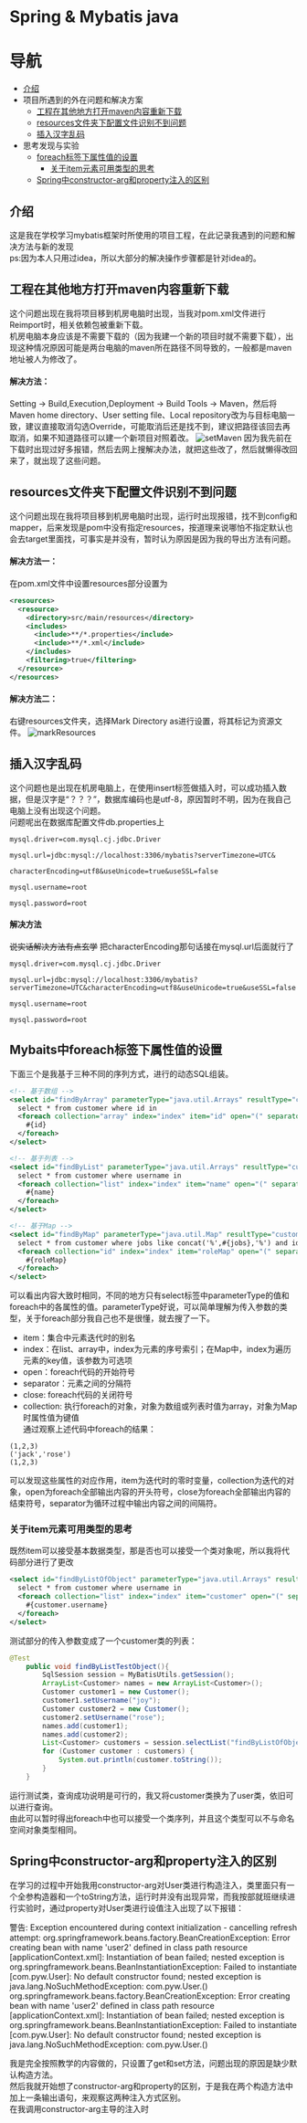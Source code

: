 # Spring & Mybatis java
# 导航
* [介绍](#介绍)
* 项目所遇到的外在问题和解决方案
  * [工程在其他地方打开maven内容重新下载](#工程在其他地方打开maven内容重新下载)
  * [resources文件夹下配置文件识别不到问题](#resources文件夹下配置文件识别不到问题)
  * [插入汉字乱码](#插入汉字乱码)
* 思考发现与实验
  * [foreach标签下属性值的设置](#foreach标签下属性值的设置)
    * [关于item元素可用类型的思考](#关于item元素可用类型的思考)
  * [Spring中constructor-arg和property注入的区别](#Spring中constructor-arg和property注入的区别)

## 介绍
这是我在学校学习mybatis框架时所使用的项目工程，在此记录我遇到的问题和解决方法与新的发现  
ps:因为本人只用过idea，所以大部分的解决操作步骤都是针对idea的。

## 工程在其他地方打开maven内容重新下载
这个问题出现在我将项目移到机房电脑时出现，当我对pom.xml文件进行Reimport时，相关依赖包被重新下载。  
机房电脑本身应该是不需要下载的（因为我建一个新的项目时就不需要下载），出现这种情况原因可能是两台电脑的maven所在路径不同导致的，一般都是maven地址被人为修改了。
#### 解决方法：
Setting -> Build,Execution,Deployment -> Build Tools -> Maven，然后将Maven home directory、User setting file、Local repository改为与目标电脑一致，建议直接取消勾选Override，可能取消后还是找不到，建议把路径该回去再取消，如果不知道路径可以建一个新项目对照着改。
![setMaven](https://github.com/decay000000/mybatis_java/blob/main/picture/maven_set.png)
因为我先前在下载时出现过好多报错，然后去网上搜解决办法，就把这些改了，然后就懒得改回来了，就出现了这些问题。

## resources文件夹下配置文件识别不到问题
这个问题出现在我将项目移到机房电脑时出现，运行时出现报错，找不到config和mapper，后来发现是pom中没有指定resources，按道理来说哪怕不指定默认也会去target里面找，可事实是并没有，暂时认为原因是因为我的导出方法有问题。
#### 解决方法一：
在pom.xml文件中设置resources部分设置为
```xml
<resources>
  <resource>
    <directory>src/main/resources</directory>
    <includes>
      <include>**/*.properties</include>
      <include>**/*.xml</include>
    </includes>
    <filtering>true</filtering>
  </resource>
</resources>
```
#### 解决方法二：
右键resources文件夹，选择Mark Directory as进行设置，将其标记为资源文件。
![markResources](https://github.com/decay000000/mybatis_java/blob/main/picture/not_find_resources.png)

## 插入汉字乱码
这个问题也是出现在机房电脑上，在使用insert标签做插入时，可以成功插入数据，但是汉字是“？？？”，数据库编码也是utf-8，原因暂时不明，因为在我自己电脑上没有出现这个问题。  
问题呢出在数据库配置文件db.properties上
```
mysql.driver=com.mysql.cj.jdbc.Driver

mysql.url=jdbc:mysql://localhost:3306/mybatis?serverTimezone=UTC&

characterEncoding=utf8&useUnicode=true&useSSL=false

mysql.username=root

mysql.password=root
```
#### 解决方法
~~说实话解决方法有点玄学~~
把characterEncoding那句话接在mysql.url后面就行了
```
mysql.driver=com.mysql.cj.jdbc.Driver

mysql.url=jdbc:mysql://localhost:3306/mybatis?serverTimezone=UTC&characterEncoding=utf8&useUnicode=true&useSSL=false

mysql.username=root

mysql.password=root
```

## Mybaits中foreach标签下属性值的设置
下面三个是我基于三种不同的序列方式，进行的动态SQL组装。
```xml
<!-- 基于数组 -->
<select id="findByArray" parameterType="java.util.Arrays" resultType="customer">
  select * from customer where id in
  <foreach collection="array" index="index" item="id" open="(" separator="," close=")">
    #{id}
  </foreach>
</select>

<!-- 基于列表 -->
<select id="findByList" parameterType="java.util.Arrays" resultType="customer">
  select * from customer where username in
  <foreach collection="list" index="index" item="name" open="(" separator="," close=")">
    #{name}
  </foreach>
</select>

<!-- 基于Map -->
<select id="findByMap" parameterType="java.util.Map" resultType="customer">
  select * from customer where jobs like concat('%',#{jobs},'%') and id in
  <foreach collection="id" index="index" item="roleMap" open="(" separator="," close=")">
    #{roleMap}
  </foreach>
</select>
```
可以看出内容大致时相同，不同的地方只有select标签中parameterType的值和foreach中的各属性的值。parameterType好说，可以简单理解为传入参数的类型，关于foreach部分我自己也不是很懂，就去搜了一下。
* item：集合中元素迭代时的别名
* index：在list、array中，index为元素的序号索引；在Map中，index为遍历元素的key值，该参数为可选项
* open：foreach代码的开始符号
* separator：元素之间的分隔符
* close: foreach代码的关闭符号
* collection: 执行foreach的对象，对象为数组或列表时值为array，对象为Map时属性值为键值  
通过观察上述代码中foreach的结果：
```
(1,2,3)
('jack','rose')
(1,2,3)
```
可以发现这些属性的对应作用，item为迭代时的零时变量，collection为迭代的对象，open为foreach全部输出内容的开头符号，close为foreach全部输出内容的结束符号，separator为循环过程中输出内容之间的间隔符。

### 关于item元素可用类型的思考
既然item可以接受基本数据类型，那是否也可以接受一个类对象呢，所以我将代码部分进行了更改
```xml
<select id="findByListOfObject" parameterType="java.util.Arrays" resultType="customer">
  select * from customer where username in
  <foreach collection="list" index="index" item="customer" open="(" separator="," close=")">
    #{customer.username}
  </foreach>
</select>
```
测试部分的传入参数变成了一个customer类的列表：
```java
@Test
    public void findByListTestObject(){
        SqlSession session = MyBatisUtils.getSession();
        ArrayList<Customer> names = new ArrayList<Customer>();
        Customer customer1 = new Customer();
        customer1.setUsername("joy");
        Customer customer2 = new Customer();
        customer2.setUsername("rose");
        names.add(customer1);
        names.add(customer2);
        List<Customer> customers = session.selectList("findByListOfObject",names);
        for (Customer customer : customers) {
            System.out.println(customer.toString());
        }
    }
```
运行测试类，查询成功说明是可行的，我又将customer类换为了user类，依旧可以进行查询。  
由此可以暂时得出foreach中也可以接受一个类序列，并且这个类型可以不与命名空间对象类型相同。

## Spring中constructor-arg和property注入的区别
在学习的过程中开始我用constructor-arg对User类进行构造注入，类里面只有一个全参构造器和一个toString方法，运行时并没有出现异常，而我按部就班继续进行实验时，通过property对User类进行设值注入出现了以下报错：

 
警告: Exception encountered during context initialization - cancelling refresh attempt: org.springframework.beans.factory.BeanCreationException: Error creating bean with name 'user2' defined in class path resource [applicationContext.xml]: Instantiation of bean failed; nested exception is org.springframework.beans.BeanInstantiationException: Failed to instantiate [com.pyw.User]: No default constructor found; nested exception is java.lang.NoSuchMethodException: com.pyw.User.<init>()  
org.springframework.beans.factory.BeanCreationException: Error creating bean with name 'user2' defined in class path resource [applicationContext.xml]: Instantiation of bean failed; nested exception is org.springframework.beans.BeanInstantiationException: Failed to instantiate [com.pyw.User]: No default constructor found; nested exception is java.lang.NoSuchMethodException: com.pyw.User.<init>()

   
我是完全按照教学的内容做的，只设置了get和set方法，问题出现的原因是缺少默认构造方法。  
然后我就开始想了constructor-arg和property的区别，于是我在两个构造方法中加上一条输出语句，来观察这两种注入方式区别。  
在我调用constructor-arg主导的注入时

